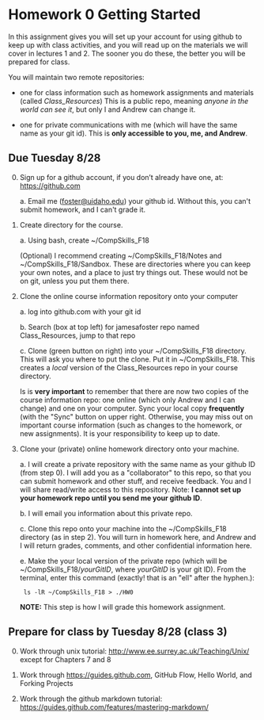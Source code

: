 # Homework 0 Getting Started

In this assignment gives you will set up your account for using github to keep up with class activities, and you will read up on the materials we will cover in lectures 1 and 2. The sooner you do these, the better you will be prepared for class.

You will maintain two remote repositories: 

- one for class information such as homework assignments and materials (called *Class_Resources*) This is a public repo, meaning *anyone in the world can see it*, but only I and Andrew can change it.

- one for private communications with me (which will have the same name as your git id). This is **only accessible to you, me, and Andrew**.

## Due **Tuesday 8/28**

0. Sign up for a github account, if you don’t already have one, at: https://github.com

	a. Email me (foster@uidaho.edu) your github id. Without this, you can't submit homework, and I can't grade it.

1. Create directory for the course. 

	a. Using bash, create ~/CompSkills_F18

	(Optional) I recommend creating ~/CompSkills_F18/Notes and ~/CompSkills_F18/Sandbox. These are directories where you can keep your own notes, and a place to just try things out. These would not be on git, unless you put them there.
	
2. Clone the online course information repository onto your computer

	a. log into github.com with your git id
	
	b. Search (box at top left) for jamesafoster repo named Class_Resources, jump to that repo
	
	c. Clone (green button on right) into your ~/CompSkills_F18 directory. This will ask you where to put the clone. Put it in ~/CompSkills_F18. This creates a *local* version of the Class_Resources repo in your course directory. 
	
	Is is **very important** to remember that there are now two copies of the course information repo: one online (which only Andrew and I can change) and one on your computer. Sync your local copy **frequently** (with the "Sync" button on upper right. Otherwise, you may miss out on important course information (such as changes to the homework, or new assignments). It is your responsibility to keep up to date.

3. Clone your (private) online homework directory onto your machine.

	a. I will create a private repository with the same name as your github ID (from step 0). I will add you as a "collaborator" to this repo, so that you can submit homework and other stuff, and receive feedback. You and I will share read/write access to this repository. Note: **I cannot set up your homework repo until you send me your github ID**. 

	b. I will email you information about this private repo. 
	
	c. Clone this repo onto your machine into the ~/CompSkills_F18 directory (as in step 2). You will turn in homework here, and Andrew and I will return grades, comments, and other confidential information here. 
		
	e. Make the your local version of the private repo (which will be ~/CompSkills_F18/*yourGitID*, where *yourGitID* is your git ID). From the terminal, enter this command (exactly! that is an "ell" after the hyphen.):
		
		ls -lR ~/CompSkills_F18 > ./HW0
		
	**NOTE:** This step is how I will grade this homework assignment.

## Prepare for class by **Tuesday 8/28 (class 3)**

0. Work through unix tutorial: http://www.ee.surrey.ac.uk/Teaching/Unix/ except for Chapters 7 and 8 

1. Work through https://guides.github.com, GitHub Flow, Hello World, and Forking Projects

2. Work through the github markdown tutorial: https://guides.github.com/features/mastering-markdown/ 
